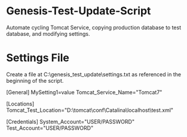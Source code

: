 # Genesis-Test-Update-Script
Automate cycling Tomcat Service, copying production database to test database, and modifying settings.

# Settings File
Create a file at C:\genesis_test_update\settings.txt as referenced in the beginning of the script.

[General]
MySetting1=value
Tomcat_Service_Name="Tomcat7"

[Locations]
Tomcat_Test_Location="D:\tomcat\conf\Catalina\localhost\test.xml"

[Credentials]
System_Account="USER/PASSWORD"
Test_Account="USER/PASSWORD"
